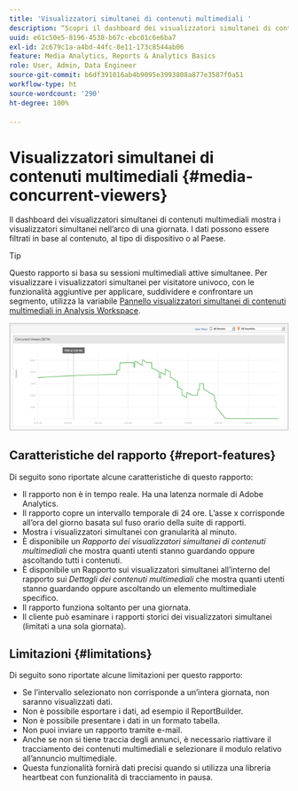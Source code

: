 ```yaml
---
title: 'Visualizzatori simultanei di contenuti multimediali '
description: “Scopri il dashboard dei visualizzatori simultanei di contenuti multimediali utilizzata per visualizzare i visualizzatori simultanei nell’arco di una giornata. I dati possono essere filtrati in base al contenuto, al tipo di dispositivo o al Paese.”
uuid: e61c50e5-8196-4538-b67c-ebc01c6e6ba7
exl-id: 2c679c1a-a4bd-44fc-8e11-173c8544ab06
feature: Media Analytics, Reports & Analytics Basics
role: User, Admin, Data Engineer
source-git-commit: b6df391016ab4b9095e3993808a877e3587f0a51
workflow-type: ht
source-wordcount: '290'
ht-degree: 100%

---
```


# Visualizzatori simultanei di contenuti multimediali {#media-concurrent-viewers}

Il dashboard dei visualizzatori simultanei di contenuti multimediali mostra i visualizzatori simultanei nell’arco di una giornata. I dati possono essere filtrati in base al contenuto, al tipo di dispositivo o al Paese.

>[!TIP]
>
> Questo rapporto si basa su sessioni multimediali attive simultanee. Per visualizzare i visualizzatori simultanei per visitatore univoco, con le funzionalità aggiuntive per applicare, suddividere e confrontare un segmento, utilizza la variabile [Pannello visualizzatori simultanei di contenuti multimediali in Analysis Workspace](https://experienceleague.adobe.com/docs/analytics/analyze/analysis-workspace/panels/media-concurrent-viewers.html?lang=it).

![](assets/video-concurrent-viewers.png)

## Caratteristiche del rapporto {#report-features}

Di seguito sono riportate alcune caratteristiche di questo rapporto:

* Il rapporto non è in tempo reale. Ha una latenza normale di Adobe Analytics.
* Il rapporto copre un intervallo temporale di 24 ore. L’asse x corrisponde all’ora del giorno basata sul fuso orario della suite di rapporti.
* Mostra i visualizzatori simultanei con granularità al minuto.
* È disponibile un *Rapporto dei visualizzatori simultanei di contenuti multimediali* che mostra quanti utenti stanno guardando oppure ascoltando tutti i contenuti.
* È disponibile un Rapporto sui visualizzatori simultanei all’interno del rapporto sui *Dettagli dei contenuti multimediali* che mostra quanti utenti stanno guardando oppure ascoltando un elemento multimediale specifico.
* Il rapporto funziona soltanto per una giornata.
* Il cliente può esaminare i rapporti storici dei visualizzatori simultanei (limitati a una sola giornata).

## Limitazioni {#limitations}

Di seguito sono riportate alcune limitazioni per questo rapporto:

* Se l’intervallo selezionato non corrisponde a un’intera giornata, non saranno visualizzati dati.
* Non è possibile esportare i dati, ad esempio il ReportBuilder.
* Non è possibile presentare i dati in un formato tabella.
* Non puoi inviare un rapporto tramite e-mail.
* Anche se non si tiene traccia degli annunci, è necessario riattivare il tracciamento dei contenuti multimediali e selezionare il modulo relativo all’annuncio multimediale.
* Questa funzionalità fornirà dati precisi quando si utilizza una libreria heartbeat con funzionalità di tracciamento in pausa.
